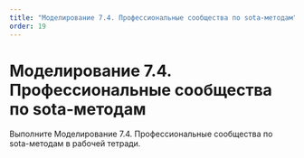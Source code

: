 ```yaml
---
title: "Моделирование 7.4. Профессиональные сообщества по sota-методам"
order: 19
---
```


# Моделирование 7.4. Профессиональные сообщества по sota-методам

Выполните Моделирование 7.4. Профессиональные сообщества по sota-методам в рабочей тетради.